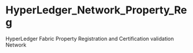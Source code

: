 # HyperLedger_Network_Property_Reg
HyperLedger Fabric Property Registration and Certification validation Network
